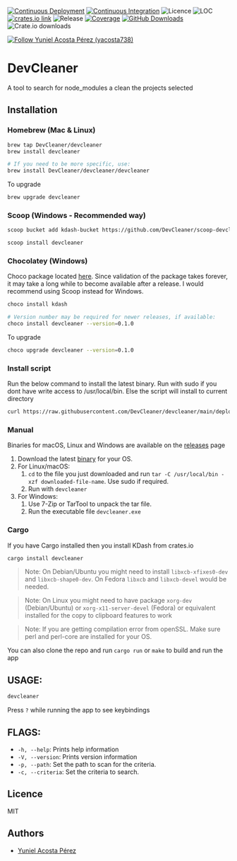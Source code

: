 [![Continuous Deployment](https://github.com/DevCleaner/devcleaner/actions/workflows/cd.yml/badge.svg)](https://github.com/DevCleaner/devcleaner/actions/workflows/cd.yml)
[![Continuous Integration](https://github.com/DevCleaner/devcleaner/actions/workflows/ci.yml/badge.svg)](https://github.com/DevCleaner/devcleaner/actions/workflows/ci.yml)
![Licence](https://img.shields.io/badge/license-MIT-blueviolet.svg)
![LOC](https://tokei.rs/b1/github/DevCleaner/devcleaner?category=code)
[![crates.io link](https://img.shields.io/crates/v/devcleaner.svg)](https://crates.io/crates/devcleaner)
![Release](https://img.shields.io/github/v/release/DevCleaner/devcleaner?color=%23c694ff)
[![Coverage](https://coveralls.io/repos/github/DevCleaner/devcleaner/badge.svg?branch=main)](https://coveralls.io/github/DevCleaner/devcleaner?branch=main)
[![GitHub Downloads](https://img.shields.io/github/downloads/DevCleaner/devcleaner/total.svg?label=GitHub%20downloads)](https://github.com/DevCleaner/devcleaner/releases)
![Crate.io downloads](https://img.shields.io/crates/d/devcleaner?label=Crate%20downloads)

[![Follow Yuniel Acosta Pérez (yacosta738)](https://img.shields.io/twitter/follow/yacosta738?label=Follow%20Yuniel%20Acosta%20Pérez%20%28yacosta738%29&style=social)](https://twitter.com/intent/follow?screen_name=yacosta738)



# DevCleaner
A tool to search for node_modules a clean the projects selected

## Installation

### Homebrew (Mac & Linux)

```bash
brew tap DevCleaner/devcleaner
brew install devcleaner

# If you need to be more specific, use:
brew install DevCleaner/devcleaner/devcleaner
```

To upgrade

```bash
brew upgrade devcleaner
```

### Scoop (Windows - Recommended way)

```bash
scoop bucket add kdash-bucket https://github.com/DevCleaner/scoop-devcleaner

scoop install devcleaner
```

### Chocolatey (Windows)

Choco package located [here](https://chocolatey.org/packages/devcleaner).
Since validation of the package takes forever, it may take a long while to become available after a release. I would recommend using Scoop instead for Windows.

```bash
choco install kdash

# Version number may be required for newer releases, if available:
choco install devcleaner --version=0.1.0
```

To upgrade

```bash
choco upgrade devcleaner --version=0.1.0
```

### Install script

Run the below command to install the latest binary. Run with sudo if you dont have write access to /usr/local/bin. Else the script will install to current directory

```sh
curl https://raw.githubusercontent.com/DevCleaner/devcleaner/main/deployment/getLatest.sh | bash
```

### Manual

Binaries for macOS, Linux and Windows are available on the [releases](https://github.com/DevCleaner/devcleaner/releases) page

1. Download the latest [binary](https://github.com/DevCleaner/devcleaner/releases) for your OS.
1. For Linux/macOS:
   1. `cd` to the file you just downloaded and run `tar -C /usr/local/bin -xzf downloaded-file-name`. Use sudo if required.
   1. Run with `devcleaner`
1. For Windows:
   1. Use 7-Zip or TarTool to unpack the tar file.
   1. Run the executable file `devcleaner.exe`


### Cargo

If you have Cargo installed then you install KDash from crates.io

```bash
cargo install devcleaner
```

> Note: On Debian/Ubuntu you might need to install `libxcb-xfixes0-dev` and `libxcb-shape0-dev`. On Fedora `libxcb` and `libxcb-devel` would be needed.

> Note: On Linux you might need to have package `xorg-dev` (Debian/Ubuntu) or `xorg-x11-server-devel` (Fedora) or equivalent installed for the copy to clipboard features to work

> Note: If you are getting compilation error from openSSL. Make sure perl and perl-core are installed for your OS.

You can also clone the repo and run `cargo run` or `make` to build and run the app

## USAGE:

```bash
devcleaner
```

Press `?` while running the app to see keybindings

## FLAGS:

- `-h, --help`: Prints help information
- `-V, --version`: Prints version information
- `-p, --path`: Set the path to scan for the criteria.
- `-c, --criteria`: Set the criteria to search.


## Licence

MIT

## Authors

- [Yuniel Acosta Pérez](https://blastkode.com/)
